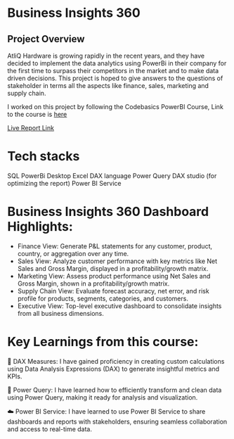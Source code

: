 # Business Insights 360
## Project Overview
AtliQ Hardware is growing rapidly in the recent years, and they have decided to implement the data analytics using PowerBi in their company for the first time to surpass their competitors in the market and to make data driven decisions. This project is hoped to give answers to the questions of stakeholder in terms all the aspects like finance, sales, marketing and supply chain.

I worked on this project by following the Codebasics PowerBI Course, Link to the course is [here](https://codebasics.io/bootcamps/dashboard/data-analytics-bootcamp-with-practical-job-assistance)

[Live Report Link](https://app.powerbi.com/view?r=eyJrIjoiNmQwMmNkMTYtOTVjNC00MjZhLWI4ZjUtZmFmMDU0ZjAwNTkwIiwidCI6ImM2ZTU0OWIzLTVmNDUtNDAzMi1hYWU5LWQ0MjQ0ZGM1YjJjNCJ9&embedImagePlaceholder=true&pageName=e3625a974d1e1e46efef)

# Tech stacks
SQL
PowerBi Desktop
Excel
DAX language
Power Query
DAX studio (for optimizing the report)
Power BI Service


# Business Insights 360 Dashboard Highlights:

- Finance View: Generate P&L statements for any customer, product, country, or aggregation over any time.
- Sales View: Analyze customer performance with key metrics like Net Sales and Gross Margin, displayed in a profitability/growth matrix.
- Marketing View: Assess product performance using Net Sales and Gross Margin, shown in a profitability/growth matrix.
- Supply Chain View: Evaluate forecast accuracy, net error, and risk profile for products, segments, categories, and customers.
- Executive View: Top-level executive dashboard to consolidate insights from all business dimensions.

# Key Learnings from this course:

🧩 DAX Measures: I have gained proficiency in creating custom calculations using Data Analysis Expressions (DAX) to generate insightful metrics and KPIs.

🔄 Power Query: I have learned how to efficiently transform and clean data using Power Query, making it ready for analysis and visualization.

☁️ Power BI Service: I have learned to use Power BI Service to share dashboards and reports with stakeholders, ensuring seamless collaboration and access to real-time data.
